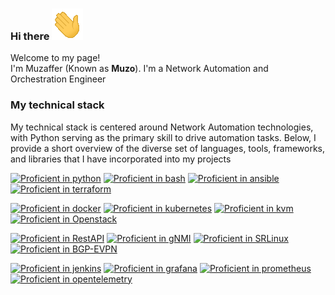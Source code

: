 ### Hi there  ![alt text](pics/waving_hand.gif)

<p>Welcome to my page! </br> I'm Muzaffer (Known as <b>Muzo</b>). I'm a Network Automation and Orchestration Engineer</p>

<h3>My technical stack</h3>

My technical stack is centered around Network Automation technologies, with Python serving as the primary skill to drive automation tasks. Below, I provide a short overview of the diverse set of languages, tools, frameworks, and libraries that I have incorporated into my projects


                                                         
[![Proficient in python](https://badgen.net/badge/Proficient%20in/Python?color=blue&labelColor=yellow&style=plastic)](https://badgen.net/)
[![Proficient in bash](https://badgen.net/badge/Proficient%20in/Bash?color=blue&style=plastic)](https://badgen.net/)
[![Proficient in ansible](https://badgen.net/badge/Proficient%20in/Ansible?color=blue&style=plastic)](https://badgen.net/)
[![Proficient in terraform](https://badgen.net/badge/Proficient%20in/Terraform?color=blue&style=plastic)](https://badgen.net/)

[![Proficient in docker](https://badgen.net/badge/Proficient%20in/Docker?color=blue&style=plastic)](https://badgen.net/)
[![Proficient in kubernetes](https://badgen.net/badge/Proficient%20in/Kubernetes?color=blue&style=plastic)](https://badgen.net/)
[![Proficient in kvm](https://badgen.net/badge/Proficient%20in/KVM?color=blue&style=plastic)](https://badgen.net/)
[![Proficient in Openstack](https://badgen.net/badge/Proficient%20in/Openstack?color=blue&style=plastic)](https://badgen.net/)

[![Proficient in RestAPI](https://badgen.net/badge/Proficient%20in/RestAPI?color=blue&style=plastic)](https://badgen.net/)
[![Proficient in gNMI](https://badgen.net/badge/Proficient%20in/gNMI?color=blue&style=plastic)](https://badgen.net/)
[![Proficient in SRLinux](https://badgen.net/badge/Proficient%20in/SRLinux?color=blue&style=plastic)](https://badgen.net/)
[![Proficient in BGP-EVPN](https://badgen.net/badge/Proficient%20in/Bgp-Evpn?color=blue&style=plastic)](https://badgen.net/)

[![Proficient in jenkins](https://badgen.net/badge/Proficient%20in/Jenkins?color=blue&style=plastic)](https://badgen.net/)
[![Proficient in grafana](https://badgen.net/badge/Proficient%20in/Grafana?color=blue&style=plastic)](https://badgen.net/)
[![Proficient in prometheus](https://badgen.net/badge/Proficient%20in/Prometheus?color=blue&style=plastic)](https://badgen.net/)
[![Proficient in opentelemetry](https://badgen.net/badge/Proficient%20in/OpenTelemetry?color=blue&style=plastic)](https://badgen.net/)









